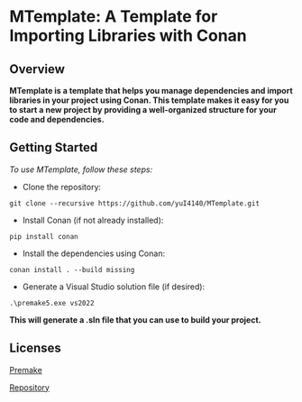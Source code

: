 # MTemplate: A Template for Importing Libraries with Conan
## Overview

**MTemplate is a template that helps you manage dependencies and import libraries in your project using Conan. This template makes it easy for you to start a new project by providing a well-organized structure for your code and dependencies.**
## Getting Started
*To use MTemplate, follow these steps:*

- Clone the repository:
```
git clone --recursive https://github.com/yuI4140/MTemplate.git
```
- Install Conan (if not already installed):
```
pip install conan
```
- Install the dependencies using Conan:
```
conan install . --build missing
```
- Generate a Visual Studio solution file (if desired):
```
.\premake5.exe vs2022
```
**This will generate a .sln file that you can use to build your project.**
## Licenses
[Premake](premake5.LICENSE.txt)

[Repository](LICENSE)

